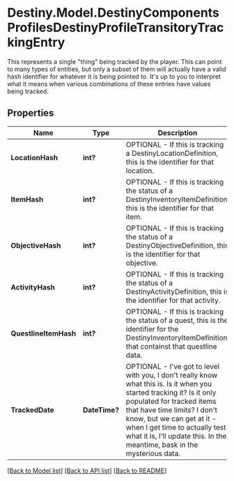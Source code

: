 # Destiny.Model.DestinyComponentsProfilesDestinyProfileTransitoryTrackingEntry
This represents a single \"thing\" being tracked by the player.  This can point to many types of entities, but only a subset of them will actually have a valid hash identifier for whatever it is being pointed to.  It's up to you to interpret what it means when various combinations of these entries have values being tracked.

## Properties

Name | Type | Description | Notes
------------ | ------------- | ------------- | -------------
**LocationHash** | **int?** | OPTIONAL - If this is tracking a DestinyLocationDefinition, this is the identifier for that location. | [optional] 
**ItemHash** | **int?** | OPTIONAL - If this is tracking the status of a DestinyInventoryItemDefinition, this is the identifier for that item. | [optional] 
**ObjectiveHash** | **int?** | OPTIONAL - If this is tracking the status of a DestinyObjectiveDefinition, this is the identifier for that objective. | [optional] 
**ActivityHash** | **int?** | OPTIONAL - If this is tracking the status of a DestinyActivityDefinition, this is the identifier for that activity. | [optional] 
**QuestlineItemHash** | **int?** | OPTIONAL - If this is tracking the status of a quest, this is the identifier for the DestinyInventoryItemDefinition that containst that questline data. | [optional] 
**TrackedDate** | **DateTime?** | OPTIONAL - I&#39;ve got to level with you, I don&#39;t really know what this is. Is it when you started tracking it? Is it only populated for tracked items that have time limits?  I don&#39;t know, but we can get at it - when I get time to actually test what it is, I&#39;ll update this. In the meantime, bask in the mysterious data. | [optional] 

[[Back to Model list]](../README.md#documentation-for-models) [[Back to API list]](../README.md#documentation-for-api-endpoints) [[Back to README]](../README.md)

